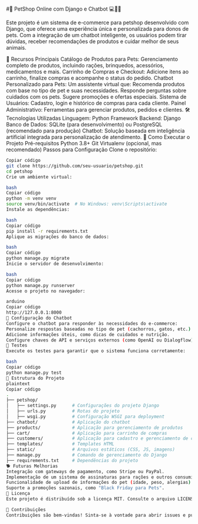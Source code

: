 #🐾 PetShop Online com Django e Chatbot 💻🛒🤖

Este projeto é um sistema de e-commerce para petshop desenvolvido com Django, que oferece uma experiência única e personalizada para donos de pets. Com a integração de um chatbot inteligente, os usuários podem tirar dúvidas, receber recomendações de produtos e cuidar melhor de seus animais.

🎯 Recursos Principais
Catálogo de Produtos para Pets: Gerenciamento completo de produtos, incluindo rações, brinquedos, acessórios, medicamentos e mais.
Carrinho de Compras e Checkout: Adicione itens ao carrinho, finalize compras e acompanhe o status do pedido.
Chatbot Personalizado para Pets: Um assistente virtual que:
Recomenda produtos com base no tipo de pet e suas necessidades.
Responde perguntas sobre cuidados com os pets.
Sugere promoções e ofertas especiais.
Sistema de Usuários: Cadastro, login e histórico de compras para cada cliente.
Painel Administrativo: Ferramentas para gerenciar produtos, pedidos e clientes.
🛠️ Tecnologias Utilizadas
Linguagem: Python
Framework Backend: Django
Banco de Dados: SQLite (para desenvolvimento) ou PostgreSQL (recomendado para produção)
Chatbot: Solução baseada em inteligência artificial integrada para personalização de atendimento.
🚀 Como Executar o Projeto
Pré-requisitos
Python 3.8+
Git
Virtualenv (opcional, mas recomendado)
Passos para Configuração
Clone o repositório:

```bash
Copiar código
git clone https://github.com/seu-usuario/petshop.git
cd petshop
Crie um ambiente virtual:

bash
Copiar código
python -m venv venv
source venv/bin/activate  # No Windows: venv\Scripts\activate
Instale as dependências:

bash
Copiar código
pip install -r requirements.txt
Aplique as migrações do banco de dados:

bash
Copiar código
python manage.py migrate
Inicie o servidor de desenvolvimento:

bash
Copiar código
python manage.py runserver
Acesse o projeto no navegador:

arduino
Copiar código
http://127.0.0.1:8000
🤖 Configuração do Chatbot
Configure o chatbot para responder às necessidades do e-commerce:
Personalize respostas baseadas no tipo de pet (cachorros, gatos, etc.).
Adicione informações úteis, como dicas de cuidados e nutrição.
Configure chaves de API e serviços externos (como OpenAI ou Dialogflow) no arquivo settings.py.
🧪 Testes
Execute os testes para garantir que o sistema funciona corretamente:

bash
Copiar código
python manage.py test
📂 Estrutura do Projeto
plaintext
Copiar código
.
├── petshop/
│   ├── settings.py      # Configurações do projeto Django
│   ├── urls.py          # Rotas do projeto
│   ├── wsgi.py          # Configuração WSGI para deployment
├── chatbot/             # Aplicação do chatbot
├── products/            # Aplicação para gerenciamento de produtos
├── cart/                # Aplicação para carrinho de compras
├── customers/           # Aplicação para cadastro e gerenciamento de clientes
├── templates/           # Templates HTML
├── static/              # Arquivos estáticos (CSS, JS, imagens)
├── manage.py            # Comando de gerenciamento do Django
├── requirements.txt     # Dependências do projeto
🐕 Futuras Melhorias
Integração com gateways de pagamento, como Stripe ou PayPal.
Implementação de um sistema de assinaturas para rações e outros consumíveis.
Funcionalidade de upload de informações do pet (idade, peso, alergias) para sugestões mais precisas.
Suporte a promoções sazonais, como "Black Friday para Pets".
📄 Licença
Este projeto é distribuído sob a licença MIT. Consulte o arquivo LICENSE para mais informações.

🙌 Contribuições
Contribuições são bem-vindas! Sinta-se à vontade para abrir issues e pull requests para melhorias.
